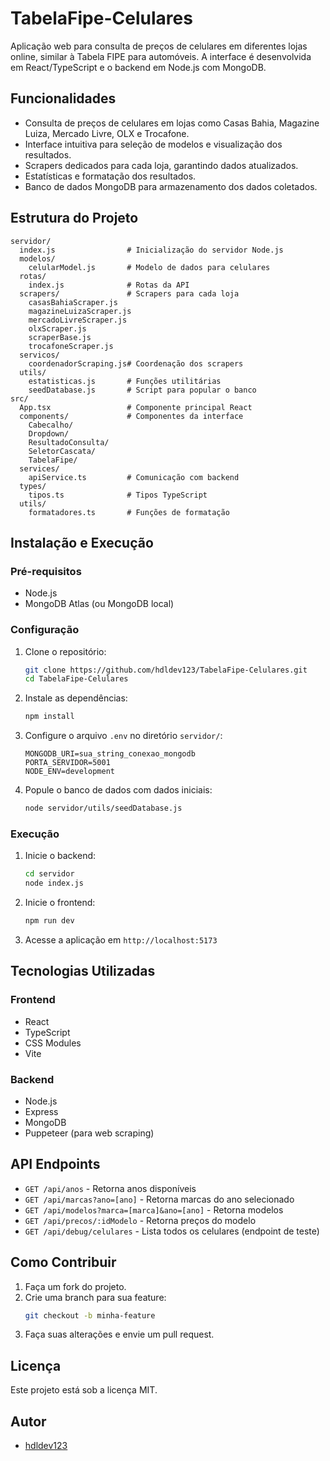 # TabelaFipe-Celulares

Aplicação web para consulta de preços de celulares em diferentes lojas online, similar à Tabela FIPE para automóveis. A interface é desenvolvida em React/TypeScript e o backend em Node.js com MongoDB.

## Funcionalidades
- Consulta de preços de celulares em lojas como Casas Bahia, Magazine Luiza, Mercado Livre, OLX e Trocafone.
- Interface intuitiva para seleção de modelos e visualização dos resultados.
- Scrapers dedicados para cada loja, garantindo dados atualizados.
- Estatísticas e formatação dos resultados.
- Banco de dados MongoDB para armazenamento dos dados coletados.

## Estrutura do Projeto
```
servidor/
  index.js                # Inicialização do servidor Node.js
  modelos/
    celularModel.js       # Modelo de dados para celulares
  rotas/
    index.js              # Rotas da API
  scrapers/               # Scrapers para cada loja
    casasBahiaScraper.js
    magazineLuizaScraper.js
    mercadoLivreScraper.js
    olxScraper.js
    scraperBase.js
    trocafoneScraper.js
  servicos/
    coordenadorScraping.js# Coordenação dos scrapers
  utils/
    estatisticas.js       # Funções utilitárias
    seedDatabase.js       # Script para popular o banco
src/
  App.tsx                 # Componente principal React
  components/             # Componentes da interface
    Cabecalho/
    Dropdown/
    ResultadoConsulta/
    SeletorCascata/
    TabelaFipe/
  services/
    apiService.ts         # Comunicação com backend
  types/
    tipos.ts              # Tipos TypeScript
  utils/
    formatadores.ts       # Funções de formatação
```

## Instalação e Execução

### Pré-requisitos
- Node.js
- MongoDB Atlas (ou MongoDB local)

### Configuração
1. Clone o repositório:
   ```sh
   git clone https://github.com/hdldev123/TabelaFipe-Celulares.git
   cd TabelaFipe-Celulares
   ```
2. Instale as dependências:
   ```sh
   npm install
   ```
3. Configure o arquivo `.env` no diretório `servidor/`:
   ```
   MONGODB_URI=sua_string_conexao_mongodb
   PORTA_SERVIDOR=5001
   NODE_ENV=development
   ```
4. Popule o banco de dados com dados iniciais:
   ```sh
   node servidor/utils/seedDatabase.js
   ```

### Execução
1. Inicie o backend:
   ```sh
   cd servidor
   node index.js
   ```
2. Inicie o frontend:
   ```sh
   npm run dev
   ```
3. Acesse a aplicação em `http://localhost:5173`

## Tecnologias Utilizadas

### Frontend
- React
- TypeScript
- CSS Modules
- Vite

### Backend
- Node.js
- Express
- MongoDB
- Puppeteer (para web scraping)

## API Endpoints

- `GET /api/anos` - Retorna anos disponíveis
- `GET /api/marcas?ano=[ano]` - Retorna marcas do ano selecionado
- `GET /api/modelos?marca=[marca]&ano=[ano]` - Retorna modelos
- `GET /api/precos/:idModelo` - Retorna preços do modelo
- `GET /api/debug/celulares` - Lista todos os celulares (endpoint de teste)

## Como Contribuir
1. Faça um fork do projeto.
2. Crie uma branch para sua feature:
   ```sh
   git checkout -b minha-feature
   ```
3. Faça suas alterações e envie um pull request.

## Licença
Este projeto está sob a licença MIT.

## Autor
- [hdldev123](https://github.com/hdldev123)
